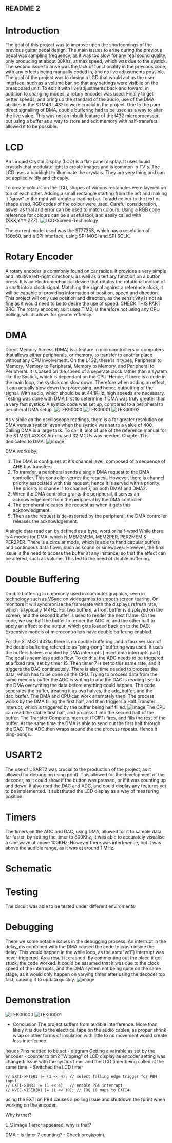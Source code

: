 ## README 2
# Introduction
The goal of this project was to improve upon the shortcomings of the previous guitar pedal design. 
The main issues to arise during the previous pedal was sampling frequency, as it was too slow for any real sound quality, only producing at about 30Khz, at max speed, which was due to the systick.
The second issue to arise was the lack of functionality in the previous code, with any effects being manually coded in, and no live adjustments possible.
The goal of the project was to design a LCD that would act as the user interface, such as a volume bar, so that any settings were visibile on the breadboard unit.
To edit it with live adjustments back and foward, in addition to changing modes, a rotary encoder was used.
Finally to get better speeds, and bring up the standard of the audio, use of the DMA abilities in the  STM43 L432kc were crucial in the project. 
Due to the pure direct signalling of DMA, double buffering had to be used as a way to alter the live value.
This was not an inbuilt feature of the l432 microprocesser, but using a buffer as a way to store and edit memory with half-transfers allowed it to be possible.

# LCD 
An Licquid Crystal Display (LCD) is a flat-panel display.
It uses liquid crystals that modulate light to create images and is common in TV's.
The LCD uses a backlight to illuminate the crystals.
They are very thing and can be applied wildly and cheaply.

To create colours on the LCD, shapes of various rectangles were layered on top of each other.
Adding a small rectangle starting from the left and making it "grow" to the right will create a loading bar.
To add colour to the text or shape used, RGB codes of the colour were used. 
Careful consideration, aswell as trial and error can be used to match colours.
Using a RGB code reference for colours can be a useful tool, and easily called with (XXX,YYY,ZZZ).
![LCD-Screen-Technology](https://github.com/user-attachments/assets/671eaa26-7662-4b65-bfd7-393951c3a662)

The current model used was the ST7735S, which has a resolution of 160x80, and a SPI interface, using SPI MOSI and SPI SCLK.
# Rotary Encoder
A rotary encoder is commonly found on car radios.
It provides a very simple and intuitive left-right directions, as well as a tertiary function on a button press.
It is an electromechanical device that rotates the rotational motion of a shaft into a clock signal.
Matching the signal against a reference clock, it will be capable of providing information of position, speed and direction.
This project will only use position and direction, as the sensitivity is not as fine as it would need to be to desire the use of speed. CHECK THIS PART BRO.
The rotary encoder, as it uses TIM2, is therefore not using any CPU polling, which allows for greater effiency.
# DMA
Direct Memory Access (DMA) is a feature in microcontrollers or computers that allows either peripherals, or memory, to transfer to another place without any CPU involvement.
On the L432, there is 4 types, Peripheral to Memory, Memory to Peripheral, Memory to Memory, and Peripheral to Peripheral.
It is based on the speed of a seperate clock rather than a system like the Systick, which is dependant on the CPU.
Hence, if there is a code in the main loop, the systick can slow down.
Therefore when adding an effect, it can actually slow down the processing, and hence outputting of the signal.
With audio, which should be at 44.1KHz, high speeds are necessary.
Testing was done with DMA first to determine if DMA was truly greater than a very fast systick.
A systick code was set up, compared to a peripheral to peripheral DMA setup.
![TEK00000](https://github.com/user-attachments/assets/b410cd4c-deb4-40e8-9997-0a611acadd9f)
![TEK00001](https://github.com/user-attachments/assets/16c276cc-c6c4-429a-a47f-7e4ab50002cb)
![TEK00002](https://github.com/user-attachments/assets/1ca19286-4941-4b1f-8f07-088e126f9bb8)

As visibile on the oscilloscope readings, there is a far greater resolution on DMA versus systick, even when the systick was set to a value of 400.
Calling DMA is a large task.
To call it, alot of use of the reference manual for the STM32L43XXX Arm-based 32 MCUs was needed.
Chapter 11 is dedicated to DMA.
![image](https://github.com/user-attachments/assets/92524a20-0b7f-43c3-9426-117782597d2a)

DMA works by;
1. The DMA is configures at it's channel level, composed of a sequence of AHB bus transfers.
2. To transfer, a peripheral sends a single DMA request to the DMA controller.
This controller serves the request.
However, there is channel priority associated with this request, hence it is served with a priority.
The priority is channel 1 to channel 7, on both DMA1 and DMA2.
3. When the DMA controller grants the peripheral, it serves an acknowledgement from the peripheral by the DMA controller.
4. The peripheral releases the request as when it gets this acknowledgment.
5. Then as the request is de-asserted by the peripheral, the DMA controller releases the acknowldgement.

A single data read can by defined as a byte, word or half-word
While there is 4 modes for DMA, which is MEM2MEM, MEM2PER, PER2MEM & PER2PER.
There is a circular mode, which is able to hand circular buffers and continuous data flows, such as sound or sinewaves.
However, the final issue is the need to access the buffer at any instance, so that the effect can be altered, such as volume.
This led to the need of double buffering.

# Double Buffering
Double buffering is commonly used in computer graphics, seen in technology such as VSync on videogames to smooth screen tearing.
On monitors it will synchronise the framerate with the displays refresh rate, which is typically 144Hz.
For two buffers, a front buffer is displayed on the screen, and the second buffer is used to render the next frame.
On the code, we use half the buffer to render the ADC in, and the other half to apply an effect to the output, which gets loaded back on to the DAC.
Expensive models of microcontrollers have double buffering enabled.

For the STM32L432kc there is no double buffering, and a faux verision of the double buffering refered to as "ping-pong" buffering was used.
It uses the buffers halves enabled by DMA interrupts [insert dma interrupts part]
The goal is seamless audio flow.
To do this, the ADC needs to be triggered at a fixed rate, set by timer 15.
Then timer 7 is set to this same rate, and it triggers the DAC continuously.
There is also time needed to process the data, which has to be done on the CPU.
Trying to process data from the same memory buffer the ADC is writing to and the DAC is reading lead to the DMA overwriting the data before anything could happen.
The code seperates the buffer, treating it as two halves, the adc_buffer, and the dac_buffer.
The DMA and CPU can work alternately then.
The process works by the DMA filling the first half, and then triggers a Half Transfer Interupt, which is triggered by the buffer being half filled.
![image](https://github.com/user-attachments/assets/a4cad1db-c646-4e20-9043-4d5723aacf26)
The CPU can read the stable first half, and process it into the second half of the buffer. 
The Transfer Complete Interrupt (TCIF1) fires, and fills the rest of the buffer.
At the same time the DMA is able to send out the first half through the DAC.
The ADC then wraps around the the process repeats.
Hence it ping-pongs.

# USART2
The use of USART2 was crucial to the production of the project, as it allowed for debugging using printf. This allowed for the development of the decoder, as it could show if the button was pressed, or if it was counting up and down.
It also read the DAC and ADC, and could display any features yet to be implemented.
It substituted the LCD display as a way of measuring position.

# Timers
The timers on the ADC and DAC, using DMA, allowed for it to sample data far faster, by setting the timer to 800Khz, it was able to accurately visualise a sine wave at above 100KHz. However there was interference, but it was above the audible range, as it was at around 1 MHz.

# Schematic

# Testing
The circuit was able to be tested under different enviroments
# Debugging
There we some notable issues in the debugging process. An interrupt in the delay_ms combined with the DMA caused the code to crash inside the delay.
This would happen in the while loop, as the asm("wfi") interrupt was never triggered. 
As a result it crashed. 
By commenting out the place it got stuck, the code worked.
It could be assumed that it was due to the clock speed of the interrupts, and the DMA system not being quite on the same stage, as it would only happen on varying times after using the decoder too fast, causing it to updata quickly.
![image](https://github.com/user-attachments/assets/c8af4fc1-b4f8-4dbd-b5ba-0570fadda8e4)


# Demonstration

![TEK00000](https://github.com/user-attachments/assets/ff042cc7-0b89-43c7-9abf-ee9513e5d677)
![TEK00001](https://github.com/user-attachments/assets/8c51c586-f085-4280-b151-a8c4d43b9edf)
- Conclusion
The project suffers from audible interference.
More than likely it is due to the electrical tape on the audio cables, as proper shrink wrap or other forms of insulation with little to no movement would create less interfernce.

Issues
Pins needed to be set - diagram
Getting a vairable as set by the encoder - counter to tim2
"Wipping" of LCD display as encoder setting was changed.
Issue with the systick timer and the LCD timer being called at the same time. - Switched the LCD timer




    // EXTI->FTSR1 |= (1 << 4); // select falling edge trigger for PB4 input
    // EXTI->IMR1 |= (1 << 4);  // enable PB4 interrupt
    // NVIC->ISER[0] |= (1 << 10); // IRQ 10 maps to EXTI4

using the EXTI on PB4 causes a polling issue and shutdown the fprint when working on the encoder.

Why is that?

E_S image 1 error appeared, why is that?

DMA - Is timer 7 counting? - Check breakpoint.
